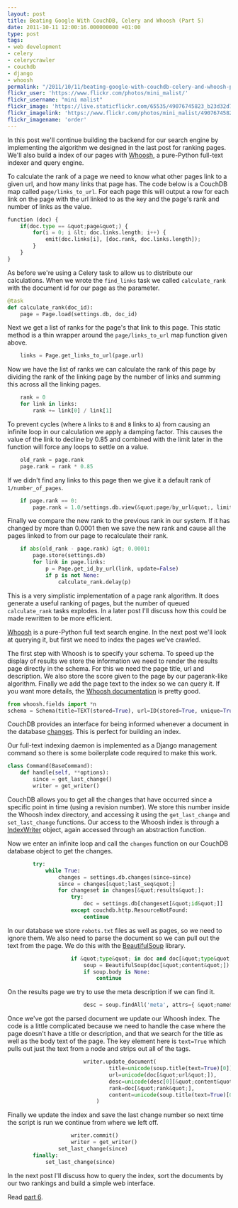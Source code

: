 ```yaml
---
layout: post
title: Beating Google With CouchDB, Celery and Whoosh (Part 5)
date: 2011-10-11 12:00:16.000000000 +01:00
type: post
tags:
- web development
- celery
- celerycrawler
- couchdb
- django
- whoosh
permalink: "/2011/10/11/beating-google-with-couchdb-celery-and-whoosh-part-5/"
flickr_user: 'https://www.flickr.com/photos/mini_malist/'
flickr_username: "mini malist"
flickr_image: 'https://live.staticflickr.com/65535/49076745823_b23d32d76c_w.jpg'
flickr_imagelink: 'https://www.flickr.com/photos/mini_malist/49076745823/'
flickr_imagename: 'order'
---
```

In this post we'll continue building the backend for our search engine by implementing the algorithm we
designed in the last post for ranking pages. We'll also build a index of our pages with
[Whoosh](https://bitbucket.org/mchaput/whoosh/wiki/Home), a pure-Python full-text indexer and
query engine.

To calculate the rank of a page we need to know what other pages link to a given url, and how many links that
page has. The code below is a CouchDB map called `page/links_to_url`. For each page this will output a
row for each link on the page with the url linked to as the key and the page's rank and number of links as the
value.

```python
function (doc) {
    if(doc.type == &quot;page&quot;) {
        for(i = 0; i &lt; doc.links.length; i++) {
            emit(doc.links[i], [doc.rank, doc.links.length]);
        }
    }
}
```

As before we're using a Celery task to allow us to distribute our calculations. When we wrote the
`find_links` task we called `calculate_rank` with the document id for our page as the parameter.

```python
@task
def calculate_rank(doc_id):
    page = Page.load(settings.db, doc_id)
```

Next we get a list of ranks for the page's that link to this page. This static method is a thin wrapper around
the `page/links_to_url` map function given above.

```python
    links = Page.get_links_to_url(page.url)
```

Now we have the list of ranks we can calculate the rank of this page by dividing the rank of the linking page
by the number of links and summing this across all the linking pages.

```python
    rank = 0
    for link in links:
        rank += link[0] / link[1]
```

To prevent cycles (where `A` links to `B` and `B` links to `A`) from causing an
infinite loop in our calculation we apply a damping factor. This causes the value of the link to decline by
0.85 and combined with the limit later in the function will force any loops to settle on a value.

```python
    old_rank = page.rank
    page.rank = rank * 0.85
```

If we didn't find any links to this page then we give it a default rank of `1/number_of_pages`.

```python
    if page.rank == 0:
        page.rank = 1.0/settings.db.view(&quot;page/by_url&quot;, limit=0).total_rows
```

Finally we compare the new rank to the previous rank in our system. If it has changed by more than 0.0001 then
we save the new rank and cause all the pages linked to from our page to recalculate their rank.

```python
    if abs(old_rank - page.rank) &gt; 0.0001:
        page.store(settings.db)
        for link in page.links:
            p = Page.get_id_by_url(link, update=False)
            if p is not None:
                calculate_rank.delay(p)
```

This is a very simplistic implementation of a page rank algorithm. It does generate a useful ranking of pages,
but the number of queued `calculate_rank` tasks explodes. In a later post I'll discuss how this could
be made rewritten to be more efficient.

[Whoosh](https://bitbucket.org/mchaput/whoosh/wiki/Home) is a pure-Python full text search engine.
In the next post we'll look at querying it, but first we need to index the pages we've crawled.

The first step with Whoosh is to specify your schema. To speed up the display of results we store the
information we need to render the results page directly in the schema. For this we need the page title, url
and description. We also store the score given to the page by our pagerank-like algorithm. Finally we add
the page text to the index so we can query it. If you want more details, the
[Whoosh documentation](http://packages.python.org/Whoosh/) is pretty good.

```python
from whoosh.fields import *n
schema = Schema(title=TEXT(stored=True), url=ID(stored=True, unique=True), desc=ID(stored=True), rank=NUMERIC(stored=True, type=float), content=TEXT)
```

CouchDB provides an interface for being informed whenever a document in the database
[changes](http://guide.couchdb.org/draft/notifications.html). This is perfect for building an
index.

Our full-text indexing daemon is implemented as a Django management command so there is some boilerplate code
required to make this work.

```python
class Command(BaseCommand):
    def handle(self, **options):
        since = get_last_change()
        writer = get_writer()
```

CouchDB allows you to get all the changes that have occurred since a specific point in time (using a revision
number). We store this number inside the Whoosh index directory, and accessing it using the
`get_last_change` and `set_last_change` functions. Our access to the Whoosh index is through a
[IndexWriter](http://packages.python.org/Whoosh/quickstart.html#the-indexwriter-object) object,
again accessed through an abstraction function.

Now we enter an infinite loop and call the `changes` function on our CouchDB database object to get
the changes.

```python
        try:
            while True:
                changes = settings.db.changes(since=since)
                since = changes[&quot;last_seq&quot;]
                for changeset in changes[&quot;results&quot;]:
                    try:
                        doc = settings.db[changeset[&quot;id&quot;]]
                    except couchdb.http.ResourceNotFound:
                        continue
```

In our database we store `robots.txt` files as well as pages, so we need to ignore them. We also need
to parse the document so we can pull out the text from the page. We do this with the
[BeautifulSoup](http://www.crummy.com/software/BeautifulSoup/) library.

```python
                    if &quot;type&quot; in doc and doc[&quot;type&quot;] == &quot;page&quot;:
                        soup = BeautifulSoup(doc[&quot;content&quot;])
                        if soup.body is None:
                            continue
```

On the results page we try to use the meta description if we can find it.

```python
                        desc = soup.findAll('meta', attrs={ &quot;name&quot;: desc_re })
```

Once we've got the parsed document we update our Whoosh index. The code is a little complicated because we
need to handle the case where the page doesn't have a title or description, and that we search for the title
as well as the body text of the page. The key element here is `text=True` which pulls out just the
text from a node and strips out all of the tags.

```python
                        writer.update_document(
                                title=unicode(soup.title(text=True)[0]) if soup.title is not None and len(soup.title(text=True)) &gt; 0 else doc[&quot;url&quot;],
                                url=unicode(doc[&quot;url&quot;]),
                                desc=unicode(desc[0][&quot;content&quot;]) if len(desc) &gt; 0 and desc[0][&quot;content&quot;] is not None else u&quot;&quot;,
                                rank=doc[&quot;rank&quot;],
                                content=unicode(soup.title(text=True)[0] + &quot;\n&quot; + doc[&quot;url&quot;] + &quot;\n&quot; + &quot;&quot;.join(soup.body(text=True)))
                            )
```

Finally we update the index and save the last change number so next time the script is run we continue from
where we left off.

```python
                    writer.commit()
                    writer = get_writer()
                set_last_change(since)
        finally:
            set_last_change(since)
```

In the next post I'll discuss how to query the index, sort the documents by our two rankings and build a
simple web interface.

Read [part 6](/2011/10/13/beating-google-with-couchdb-celery-and-whoosh-part-6/).
